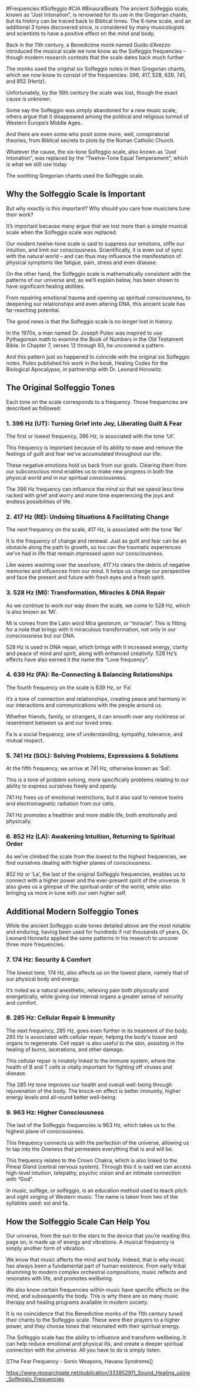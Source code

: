 #Frequencies #Solfeggio #CIA #BinauralBeats 
The ancient Solfeggio scale, known as “Just Intonation”, is renowned for its use in the Gregorian chants, but its history can be traced back to Biblical times. The 6-tone scale, and an additional 3 tones discovered since, is considered by many musicologists and scientists to have a positive effect on the mind and body.

Back in the 11th century, a Benedictine monk named Guido d’Arezzo introduced the musical scale we now know as the Solfeggio frequencies – though modern research contests that the scale dates back much further 

The monks used the original six Solfeggio notes in their Gregorian chants, which we now know to consist of the frequencies: 396, 417, 528, 639, 741, and 852 (Hertz).

Unfortunately, by the 16th century the scale was lost, though the exact cause is unknown.

Some say the Solfeggio was simply abandoned for a new music scale, others argue that it disappeared among the political and religious turmoil of Western Europe’s Middle Ages.

And there are even some who posit some more, well, conspiratorial theories, from Biblical secrets to plots by the Roman Catholic Church.

Whatever the cause, the six-tone Solfeggio scale, also known as “Just Intonation”, was replaced by the “Twelve-Tone Equal Temperament”, which is what we still use today 

The soothing Gregorian chants used the Solfeggio scale.

## Why the Solfeggio Scale Is Important

But why exactly is this important? Why should you care how musicians tune their work?

It’s important because many argue that we lost more than a simple musical scale when the Solfeggio scale was replaced.

Our modern twelve-tone scale is said to suppress our emotions, stifle our intuition, and limit our consciousness. Scientifically, it is even out of sync with the natural world – and can thus may influence the manifestation of physical symptoms like fatigue, pain, stress and even disease.

On the other hand, the Solfeggio scale is mathematically consistent with the patterns of our universe and, as we’ll explain below, has been shown to have significant healing abilities.

From repairing emotional trauma and opening up spiritual consciousness, to deepening our relationships and even altering DNA, this ancient scale has far-reaching potential.

The good news is that the Solfeggio scale is no longer lost in history.

In the 1970s, a man named Dr. Joseph Puleo was inspired to use Pythagorean math to examine the Book of Numbers in the Old Testament Bible. In Chapter 7, verses 12 through 83, he uncovered a pattern.

And this pattern just so happened to coincide with the original six Solfeggio notes. Puleo published his work in the book, Healing Codes for the Biological Apocalypse, in partnership with Dr. Leonard Horowitz.

## The Original Solfeggio Tones

Each tone on the scale corresponds to a frequency. Those frequencies are described as followed:

### 1. 396 Hz (UT): Turning Grief into Joy, Liberating Guilt & Fear

The first or lowest frequency, 396 Hz, is associated with the tone ‘Ut’.

This frequency is important because of its ability to ease and remove the feelings of guilt and fear we’ve accumulated throughout our life.

These negative emotions hold us back from our goals. Clearing them from our subconscious mind enables us to make new progress in both the physical world and in our spiritual consciousness.

The 396 Hz frequency can influence the mind so that we spend less time racked with grief and worry and more time experiencing the joys and endless possibilities of life.

### 2. 417 Hz (RE): Undoing Situations & Facilitating Change

The next frequency on the scale, 417 Hz, is associated with the tone ‘Re’.

It is the frequency of change and renewal. Just as guilt and fear can be an obstacle along the path to growth, so too can the traumatic experiences we’ve had in life that remain impressed upon our consciousness.

Like waves washing over the seashore, 417 Hz clears the debris of negative memories and influences from our mind. It helps us change our perspective and face the present and future with fresh eyes and a fresh spirit.

### 3. 528 Hz (MI): Transformation, Miracles & DNA Repair

As we continue to work our way down the scale, we come to 528 Hz, which is also known as ‘Mi’.

Mi is comes from the Latin word Mira gestorum, or “miracle”. This is fitting for a note that brings with it miraculous transformation, not only in our consciousness but our DNA.

528 Hz is used in DNA repair, which brings with it increased energy, clarity and peace of mind and spirit, along with enhanced creativity. 528 Hz’s effects have also earned it the name the “Love frequency”.


### 4. 639 Hz (FA): Re-Connecting & Balancing Relationships

The fourth frequency on the scale is 639 Hz, or ‘Fa’.

It’s a tone of connection and relationships, creating peace and harmony in our interactions and communications with the people around us.

Whether friends, family, or strangers, it can smooth over any rockiness or resentment between us and our loved ones.

Fa is a social frequency, one of understanding, sympathy, tolerance, and mutual respect.

### 5. 741 Hz (SOL): Solving Problems, Expressions & Solutions

At the fifth frequency, we arrive at 741 Hz, otherwise known as ‘Sol’.

This is a tone of problem solving, more specifically problems relating to our ability to express ourselves freely and openly.

741 Hz frees us of emotional restrictions, but it also said to remove toxins and electromagnetic radiation from our cells.

741 Hz promotes a healthier and more stable life, both emotionally and physically.

### 6. 852 Hz (LA): Awakening Intuition, Returning to Spiritual Order

As we’ve climbed the scale from the lowest to the highest frequencies, we find ourselves dealing with higher planes of consciousness.

852 Hz or ‘La’, the last of the original Solfeggio frequencies, enables us to connect with a higher power and the ever-present spirit of the universe. It also gives us a glimpse of the spiritual order of the world, while also bringing us more in tune with our own higher self.

## Additional Modern Solfeggio Tones

While the ancient Solfeggio scale tones detailed above are the most notable and enduring, having been used for hundreds if not thousands of years, Dr. Leonard Horowitz applied the same patterns in his research to uncover three more frequencies.

### 7. 174 Hz: Security & Comfort

The lowest tone, 174 Hz, also affects us on the lowest plane, namely that of our physical body and energy.

It’s noted as a natural anesthetic, relieving pain both physically and energetically, while giving our internal organs a greater sense of security and comfort.

### 8. 285 Hz: Cellular Repair & Immunity

The next frequency, 285 Hz, goes even further in its treatment of the body. 285 Hz is associated with cellular repair, helping the body's tissue and organs to regenerate. Cell repair is also useful to the skin, assisting in the healing of burns, lacerations, and other damage.

This cellular repair is innately linked to the immune system, where the health of B and T cells is vitally important for fighting off viruses and disease.

The 285 Hz tone improves our health and overall well-being through rejuvenation of the body. The knock-on effect is better immunity, higher energy levels and all-round better well-being.

### 9. 963 Hz: Higher Consciousness

The last of the Solfeggio frequencies is 963 Hz, which takes us to the highest plane of consciousness.

This frequency connects us with the perfection of the universe, allowing us to tap into the Oneness that permeates everything that is and will be.

This frequency relates to the Crown Chakra, which is also linked to the Pineal Gland (central nervous system). Through this it is said we can access high-level intuition, telepathy, psychic vision and an intimate connection with “God”.

In music, solfège, or solfeggio, is an education method used to teach pitch and sight singing of Western music. The name is taken from two of the syllables used: sol and fa.

## How the Solfeggio Scale Can Help You

Our universe, from the sun to the stars to the device that you’re reading this page on, is made up of energy and vibrations. A musical frequency is simply another form of vibration.

We know that music affects the mind and body. Indeed, that is why music has always been a fundamental part of human existence. From early tribal drumming to modern complex orchestral compositions, music reflects and resonates with life, and promotes wellbeing.

We also know certain frequencies within music have specific effects on the mind, and subsequently the body. This is why there are so many music therapy and healing programs available in modern society.

It is no coincidence that the Benedictine monks of the 11th century tuned their chants to the Solfeggio scale. These were their prayers to a higher power, and they choose tones that resonated with their spiritual energy.

The Solfeggio scale has the ability to influence and transform wellbeing. It can help reduce emotional and physical ills, and create a deeper spiritual connection with the universe. All you have to do is simply listen.

[[The Fear Frequency - Sonic Weapons, Havana Syndrome]]


https://www.researchgate.net/publication/333852911_Sound_Healing_using_Solfeggio_Frequencies

